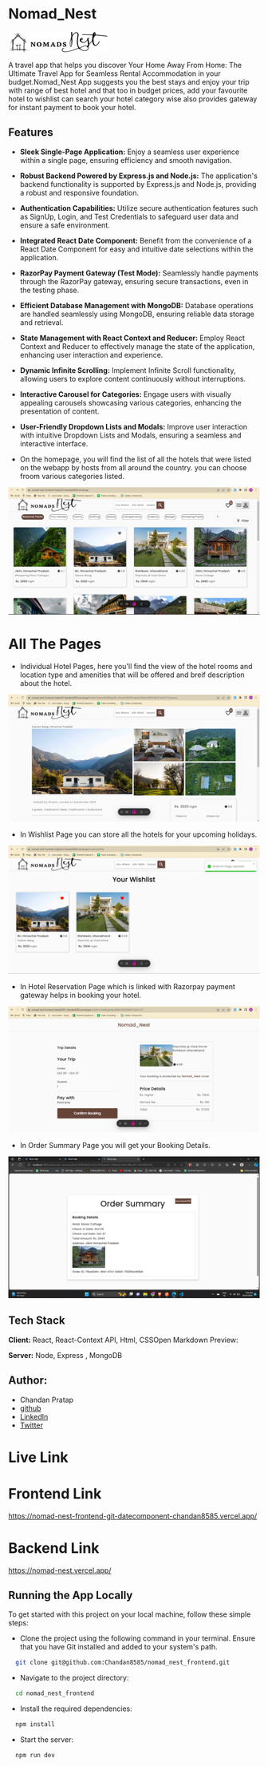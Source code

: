 

# Nomad_Nest 
 <img src="./src/assets/Nomads-Nest-WEB-LOGO.png" alt="App Screenshot" width="200" background-color="#fff"/>

A travel app that helps you discover Your Home Away From Home: The Ultimate Travel App for Seamless Rental Accommodation in your budget.Nomad_Nest App suggests you the best stays and enjoy your trip with range of best hotel and that too in budget prices, add your favourite hotel to wishlist can search your hotel category wise also provides gateway for instant payment to book your hotel.




## Features

- **Sleek Single-Page Application:** Enjoy a seamless user experience within a single page, ensuring efficiency and smooth navigation.

- **Robust Backend Powered by Express.js and Node.js:** The application's backend functionality is supported by Express.js and Node.js, providing a robust and responsive foundation.

- **Authentication Capabilities:** Utilize secure authentication features such as SignUp, Login, and Test Credentials to safeguard user data and ensure a safe environment.

- **Integrated React Date Component:** Benefit from the convenience of a React Date Component for easy and intuitive date selections within the application.

- **RazorPay Payment Gateway (Test Mode):** Seamlessly handle payments through the RazorPay gateway, ensuring secure transactions, even in the testing phase.

- **Efficient Database Management with MongoDB:** Database operations are handled seamlessly using MongoDB, ensuring reliable data storage and retrieval.

- **State Management with React Context and Reducer:** Employ React Context and Reducer to effectively manage the state of the application, enhancing user interaction and experience.

- **Dynamic Infinite Scrolling:** Implement Infinite Scroll functionality, allowing users to explore content continuously without interruptions.

- **Interactive Carousel for Categories:** Engage users with visually appealing carousels showcasing various categories, enhancing the presentation of content.

- **User-Friendly Dropdown Lists and Modals:** Improve user interaction with intuitive Dropdown Lists and Modals, ensuring a seamless and interactive interface.


- On the homepage, you will find the list of all the hotels that were listed on the webapp by hosts from all around the country. you can choose froom various categories listed.

 <img src="./src/assets/Homepage.png" alt="App Screenshot" background-color="#fff"/>


# All The Pages
- Individual Hotel Pages, here you'll find the view of the hotel rooms and location type and amenities that will
be offered and breif description about the hotel.

 <img src="./src/assets/Singlehotel.png" alt="App Screenshot" background-color="#fff"/>

- In Wishlist Page you can store all the hotels for your upcoming holidays.
 <img src="./src/assets/Wishlist.png" alt="App Screenshot" background-color="#fff"/>

- In Hotel Reservation Page which is linked with Razorpay payment gateway helps in booking your hotel.

 <img src="./src/assets/Payment.png" alt="App Screenshot" background-color="#fff"/>


- In Order Summary Page you will get your Booking Details.
 <img src="./src/assets/OrderSummary.png" alt="App Screenshot" background-color="#fff"/>


## Tech Stack

**Client:** React, React-Context API, Html, CSSOpen Markdown Preview:

**Server:** Node, Express , MongoDB

## Author:

- Chandan Pratap
- [github](https://github.com/Chandan8585)
- [LinkedIn](https://www.linkedin.com/in/chandan-pratap-464386154/)
- [Twitter](https://twitter.com/chandanpra25704)




# Live Link
# Frontend Link

https://nomad-nest-frontend-git-datecomponent-chandan8585.vercel.app/

# Backend Link

https://nomad-nest.vercel.app/


## Running the App Locally
To get started with this project on your local machine, follow these simple steps:

- Clone the project using the following command in your terminal. Ensure that you have Git installed and added to your system's path.

```bash
  git clone git@github.com:Chandan8585/nomad_nest_frontend.git
```

- Navigate to the project directory:
```bash
  cd nomad_nest_frontend
```
- Install the required dependencies:
```bash
  npm install
```
- Start the server:
```bash
  npm run dev
```







